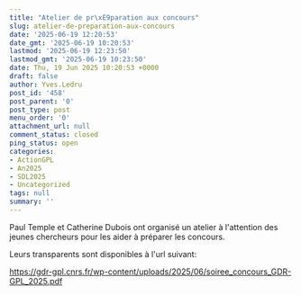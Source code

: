 ```yaml
---
title: "Atelier de pr\xE9paration aux concours"
slug: atelier-de-preparation-aux-concours
date: '2025-06-19 12:20:53'
date_gmt: '2025-06-19 10:20:53'
lastmod: '2025-06-19 12:23:50'
lastmod_gmt: '2025-06-19 10:23:50'
date: Thu, 19 Jun 2025 10:20:53 +0000
draft: false
author: Yves.Ledru
post_id: '458'
post_parent: '0'
post_type: post
menu_order: '0'
attachment_url: null
comment_status: closed
ping_status: open
categories:
- ActionGPL
- An2025
- SDL2025
- Uncategorized
tags: null
summary: ''
---
```


Paul Temple et Catherine Dubois ont organisé un atelier à l'attention des jeunes chercheurs pour les aider à préparer les concours.

Leurs transparents sont disponibles à l'url suivant:

<https://gdr-gpl.cnrs.fr/wp-content/uploads/2025/06/soiree_concours_GDR-GPL_2025.pdf>
